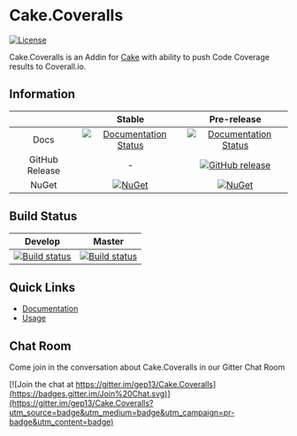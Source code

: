 # Cake.Coveralls

[![License](http://img.shields.io/:license-mit-blue.svg)](http://cake-contrib.mit-license.org)

Cake.Coveralls is an Addin for [Cake](http://cakebuild.net/) with ability to push Code Coverage results to Coverall.io.

## Information

||Stable|Pre-release|
|:--:|:--:|:--:|
|Docs|[![Documentation Status](https://readthedocs.org/projects/cakecoveralls/badge/?version=stable)](http://cakecoveralls.readthedocs.org/en/stable/)|[![Documentation Status](https://readthedocs.org/projects/cakecoveralls/badge/?version=develop)](http://cakecoveralls.readthedocs.org/en/develop/)|
|GitHub Release|-|[![GitHub release](https://img.shields.io/github/release/cake-contrib/Cake.Coveralls.svg)](https://github.com/cake-contrib/Cake.Coveralls/releases/latest)|
|NuGet|[![NuGet](https://img.shields.io/nuget/v/Cake.Coveralls.svg)](https://www.nuget.org/packages/Cake.Coveralls)|[![NuGet](https://img.shields.io/nuget/vpre/Cake.Coveralls.svg)](https://www.nuget.org/packages/Cake.Coveralls)|

## Build Status

|Develop|Master|
|:--:|:--:|
|[![Build status](https://ci.appveyor.com/api/projects/status/y19f0qk1uupbc8dm/branch/develop?svg=true)](https://ci.appveyor.com/project/cakecontrib/cake-coveralls/branch/develop)|[![Build status](https://ci.appveyor.com/api/projects/status/y19f0qk1uupbc8dm/branch/develop?svg=true)](https://ci.appveyor.com/project/cakecontrib/cake-coveralls/branch/master)|

## Quick Links

- [Documentation](http://cakecoveralls.readthedocs.org/en/develop/)
- [Usage](http://cakecoveralls.readthedocs.org/en/develop/usage/)

## Chat Room
Come join in the conversation about Cake.Coveralls in our Gitter Chat Room

[![Join the chat at https://gitter.im/gep13/Cake.Coveralls](https://badges.gitter.im/Join%20Chat.svg)](https://gitter.im/gep13/Cake.Coveralls?utm_source=badge&utm_medium=badge&utm_campaign=pr-badge&utm_content=badge)
